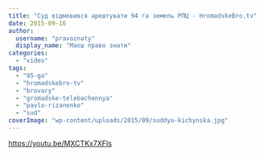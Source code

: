 ```yaml
---
title: "Суд відмовився арештувати 94 га земель РПЦ - HromadskeBro.tv"
date: 2015-09-16
author: 
  username: "pravoznaty"
  display_name: "Маєш право знати"
categories: 
  - "video"
tags: 
  - "95-ga"
  - "hromadskebro-tv"
  - "brovary"
  - "gromadske-telebachennya"
  - "pavlo-rizanenko"
  - "sud"
coverImage: "wp-content/uploads/2015/09/suddya-kichynska.jpg"
---
```


https://youtu.be/MXCTKx7XFIs

